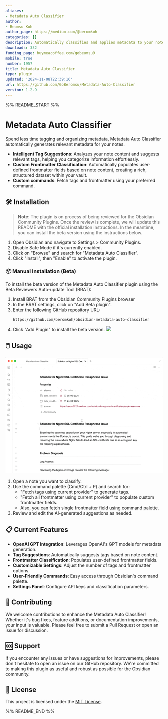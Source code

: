 ```yaml
---
aliases:
- Metadata Auto Classifier
author:
- Beomsu Koh
author_page: https://medium.com/@beromkoh
categories: []
description: Automatically classifies and applies metadata to your notes.
downloads: 332
funding_page: buymeacoffee.com/gobeumsu9
mobile: true
number: 1957
title: Metadata Auto Classifier
type: plugin
updated: '2024-11-08T22:39:16'
url: https://github.com/GoBeromsu/Metadata-Auto-Classifier
version: 1.2.9
---
```


%% README_START %%

# Metadata Auto Classifier

Spend less time tagging and organizing metadata, Metadata Auto Classifier automatically generates relevant metadata for your notes.

- **Intelligent Tag Suggestions**: Analyzes your note content and suggests relevant tags, helping you categorize information effortlessly.
- **Custom Frontmatter Classification**: Automatically populates user-defined frontmatter fields based on note content, creating a rich, structured dataset within your vault.
- **Custom commands**: Fetch tags and frontmatter using your preferred command.


## 🛠️ Installation
> **Note**: The plugin is on process of being reviewed for the Obsidian Community Plugins. Once the review is complete, we will update this README with the official installation instructions. In the meantime, you can install the beta version using the instructions below.
1. Open Obsidian and navigate to Settings > Community Plugins.
2. Disable Safe Mode if it's currently enabled.
3. Click on "Browse" and search for "Metadata Auto Classifier".
4. Click "Install", then "Enable" to activate the plugin.

### 📦 Manual Installation (Beta)
To install the beta version of the Metadata Auto Classifier plugin using the Beta Reviewers Auto-update Tool (BRAT):

1. Install BRAT from the Obsidian Community Plugins browser
2. In the BRAT settings, click on "Add Beta plugin".
3. Enter the following GitHub repository URL: 
   ```
   https://github.com/beromkoh/obsidian-metadata-auto-classifier
   ```
4. Click "Add Plugin" to install the beta version.
   ![](https://raw.githubusercontent.com/GoBeromsu/Metadata-Auto-Classifier/HEAD/assets/brat-install.gif)


## 🖱️ Usage

![](https://raw.githubusercontent.com/GoBeromsu/Metadata-Auto-Classifier/HEAD/assets/usecase.gif)

1. Open a note you want to classify.
2. Use the command palette (Cmd/Ctrl + P) and search for:
   - "Fetch tags using current provider" to generate tags.
   - "Fetch all frontmatter using current provider" to populate custom frontmatter fields.
   - Also, you can fetch single frontmatter field using command palette.
3. Review and edit the AI-generated suggestions as needed.

## 📋 Current Features
- **OpenAI GPT Integration**: Leverages OpenAI's GPT models for metadata generation.
- **Tag Suggestions**: Automatically suggests tags based on note content.
- **Frontmatter Classification**: Populates user-defined frontmatter fields.
- **Customizable Settings**: Adjust the number of tags and frontmatter options.
- **User-Friendly Commands**: Easy access through Obsidian's command palette.
- **Settings Panel**: Configure API keys and classification parameters.

## 🤝 Contributing
We welcome contributions to enhance the Metadata Auto Classifier! Whether it's bug fixes, feature additions, or documentation improvements, your input is valuable. Please feel free to submit a Pull Request or open an issue for discussion.

## 🆘 Support
If you encounter any issues or have suggestions for improvements, please don't hesitate to open an issue on our GitHub repository. We're committed to making this plugin as useful and robust as possible for the Obsidian community.

## 📜 License
This project is licensed under the [MIT License](LICENSE).


%% README_END %%